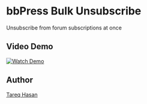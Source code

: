 # bbPress Bulk Unsubscribe

Unsubscribe from forum subscriptions at once

## Video Demo
[![Watch Demo][1]][1]

## Author
[Tareq Hasan](http://tareq.wedevs.com)

[1]: https://www.youtube.com/watch?v=xOPsYeIlu3c